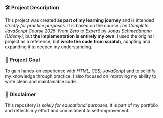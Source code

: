 ### 🛠️ Project Description

This project was created **as part of my learning journey** and is intended _strictly for practice purposes_. It is based on the course _The Complete JavaScript Course 2025: From Zero to Expert!_ by _Jonas Schmedtmann (Udemy)_, but **the implementation is entirely my own**. I used the original project as a reference, but **wrote the code from scratch**, adapting and expanding it to deepen my understanding.

### 🎯 Project Goal

To gain hands-on experience with _HTML, CSS, JavaScript_ and to solidify my knowledge through practice. I also focused on improving my ability to write clean and maintainable code.

### 📌 Disclaimer

This repository is _solely for educational purposes_. It is part of my portfolio and reflects my effort and commitment to self-improvement.
